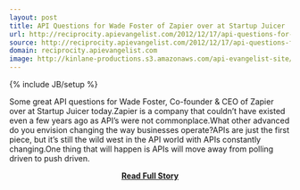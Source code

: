 ```yaml
---
layout: post
title: API Questions for Wade Foster of Zapier over at Startup Juicer
url: http://reciprocity.apievangelist.com/2012/12/17/api-questions-for-wade-foster-of-zapier-over-at-startup-juicer/
source: http://reciprocity.apievangelist.com/2012/12/17/api-questions-for-wade-foster-of-zapier-over-at-startup-juicer/
domain: reciprocity.apievangelist.com
image: http://kinlane-productions.s3.amazonaws.com/api-evangelist-site/blog/zapier-logo.png
---
```

{% include JB/setup %}<p>Some great API questions for Wade Foster, Co-founder &amp; CEO of Zapier over at Startup Juicer today.Zapier is a company that couldn’t have existed even a few years ago as API’s were not commonplace.What other advanced do you envision changing the way businesses operate?APIs are just the first piece, but it’s still the wild west in the API world with APIs constantly changing.One thing that will happen is APIs will move away from polling driven to push driven.</p>
<center><p><a href="http://reciprocity.apievangelist.com/2012/12/17/api-questions-for-wade-foster-of-zapier-over-at-startup-juicer/" style='padding:25px; font-sze:18px; font-weight: bold;'>Read Full Story</a></p></center>
